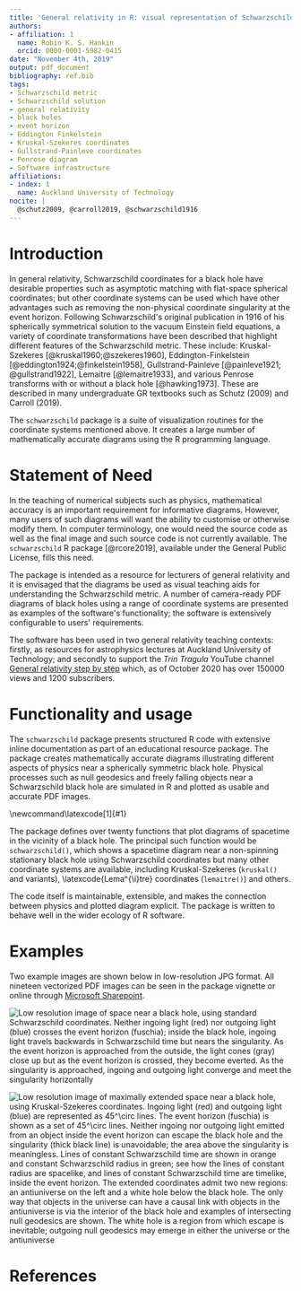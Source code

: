 ```yaml
---
title: 'General relativity in R: visual representation of Schwarzschild space using different coordinate systems'
authors:
- affiliation: 1
  name: Robin K. S. Hankin
  orcid: 0000-0001-5982-0415
date: "November 4th, 2019"
output: pdf_document
bibliography: ref.bib
tags:
- Schwarzschild metric
- Schwarzschild solution
- general relativity
- black holes
- event horizon
- Eddington Finkelstein
- Kruskal-Szekeres coordinates
- Gullstrand-Painleve coordinates
- Penrose diagram
- Software infrastructure
affiliations:
- index: 1
  name: Auckland University of Technology
nocite: |
  @schutz2009, @carroll2019, @schwarzschild1916
---
```


# Introduction


In general relativity, Schwarzschild coordinates for a black hole have
desirable properties such as asymptotic matching with flat-space
spherical coordinates; but other coordinate systems can be used which
have other advantages such as removing the non-physical coordinate
singularity at the event horizon.  Following Schwarzschild's original
publication in 1916 of his spherically symmetrical solution to the
vacuum Einstein field equations, a variety of coordinate
transformations have been described that highlight different features
of the Schwarzschild metric.  These include: Kruskal-Szekeres
[@kruskal1960;@szekeres1960], Eddington-Finkelstein
[@eddington1924;@finkelstein1958], Gullstrand-Painleve [@painleve1921;
@gullstrand1922], Lemaitre [@lemaitre1933], and various Penrose
transforms with or without a black hole [@hawking1973].  These are
described in many undergraduate GR textbooks such as Schutz (2009) and
Carroll (2019).

The `schwarzschild` package is a suite of visualization routines for
the coordinate systems mentioned above.  It creates a large number of
mathematically accurate diagrams using the R programming language.

# Statement of Need

In the teaching of numerical subjects such as physics, mathematical
accuracy is an important requirement for informative diagrams.
However, many users of such diagrams will want the ability to
customise or otherwise modify them.  In computer terminology, one would
need the source code as well as the final image and such source code
is not currently available.  The `schwarzschild` R package
[@rcore2019], available under the General Public License, fills this
need.

The package is intended as a resource for lecturers of general
relativity and it is envisaged that the diagrams be used as visual
teaching aids for understanding the Schwarzschild metric.  A number of
camera-ready PDF diagrams of black holes using a range of coordinate
systems are presented as examples of the software's functionality; the
software is extensively configurable to users' requirements.

The software has been used in two general relativity teaching
contexts: firstly, as resources for astrophysics lectures at Auckland
University of Technology; and secondly to support the _Trin Tragula_
YouTube channel [General relativity step by
step](https://www.youtube.com/watch?v=JzCX3FqDIOc&list=PL9_n3Tqzq9iWtgD8POJFdnVUCZ_zw6OiB)
which, as of October 2020 has over 150000 views and 1200 subscribers.

# Functionality and usage

The `schwarzschild` package presents structured R code with extensive
inline documentation as part of an educational resource package.  The
package creates mathematically accurate diagrams illustrating
different aspects of physics near a spherically symmetric black hole.
Physical processes such as null geodesics and freely falling objects
near a Schwarzschild black hole are simulated in R and plotted as
usable and accurate PDF images.

\newcommand\latexcode[1]{#1}

The package defines over twenty functions that plot diagrams of
spacetime in the vicinity of a black hole.  The principal such
function would be `schwarzschild()`, which shows a spacetime diagram
near a non-spinning stationary black hole using Schwarzschild
coordinates but many other coordinate systems are available, including
Kruskal-Szekeres (`kruskal()` and variants), \latexcode{Lema\^{\i}tre}
coordinates (`lemaitre()`) and others.

The code itself is maintainable, extensible, and makes
the connection between physics and plotted diagram explicit.  The
package is written to behave well in the wider ecology of R software.

# Examples

Two example images are shown below in low-resolution JPG format.  All
nineteen vectorized PDF images can be seen in the package vignette or
online through [Microsoft
Sharepoint](https://autuni-my.sharepoint.com/:f:/g/personal/rhankin_aut_ac_nz/EgX_IANsoOJDmTiH2i9_P20B6ksn9CMHf_TM31w5K3aITg?e=dPxAcp).



![Low resolution image of space near a black
  hole, using standard Schwarzschild coordinates.
  Neither ingoing light (red) nor outgoing light (blue) crosses the
  event horizon (fuschia); inside the black hole, ingoing light
  travels backwards in Schwarzschild time but nears the singularity.
  As the event horizon is approached from the outside, the light cones
  (gray) close up but as the event horizon is crossed, they become
  everted.  As the singularity is approached, ingoing and outgoing
  light converge and meet the singularity horizontally](schwarzschild.jpg)

![Low resolution image of maximally extended space near a black hole,
  using Kruskal-Szekeres coordinates.  Ingoing light (red) and
  outgoing light (blue) are represented as $45^\circ$ lines.  The
  event horizon (fuschia) is shown as a set of $45^\circ$ lines.  
  Neither ingoing nor outgoing light emitted from an object inside the
  event horizon can escape the black hole and the singularity (thick
  black line) is unavoidable; the area above the singularity is
  meaningless.  Lines of constant Schwarzschild time are shown in
  orange and constant Schwarzschild radius in green; see how the lines
  of constant radius are spacelike, and lines of constant
  Schwarzschild time are timelike, inside the event horizon.  The
  extended coordinates admit two new regions: an antiuniverse on the
  left and a white hole below the black hole.  The only way that
  objects in the universe can have a causal link with objects in the
  antiuniverse is via the interior of the black hole and examples of
  intersecting null geodesics are shown.  The white hole is a region
  from which escape is inevitable; outgoing null geodesics may emerge
  in either the universe or the antiuniverse](penrose_BH_extended.jpg)


# References
